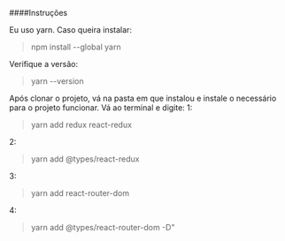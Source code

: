 ####Instruções

Eu uso yarn. Caso queira instalar:
>npm install --global yarn

Verifique a versão:
> yarn --version

Após clonar o projeto, vá na pasta em que instalou e instale o necessário para o projeto funcionar.
Vá ao terminal e digite:
1:
>yarn add redux react-redux

2:

> yarn add @types/react-redux

3:

> yarn add react-router-dom

4:

> yarn add @types/react-router-dom -D"



